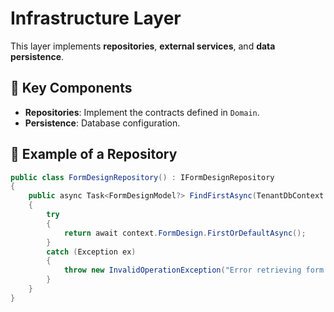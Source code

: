 # Infrastructure Layer

This layer implements **repositories**, **external services**, and **data persistence**.

## 📌 Key Components
- **Repositories**: Implement the contracts defined in `Domain`.
- **Persistence**: Database configuration.

## 🔧 Example of a Repository
```csharp
public class FormDesignRepository() : IFormDesignRepository
{
    public async Task<FormDesignModel?> FindFirstAsync(TenantDbContext context)
    {
        try
        {
            return await context.FormDesign.FirstOrDefaultAsync();
        }
        catch (Exception ex)
        {
            throw new InvalidOperationException("Error retrieving form design: ", ex);
        }
    }
}
